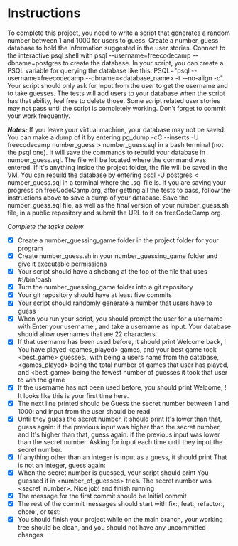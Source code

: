 # Instructions
To complete this project, you need to write a script that generates a random number between 1 and 1000 for users to guess. Create a number_guess database to hold the information suggested in the user stories. Connect to the interactive psql shell with psql --username=freecodecamp --dbname=postgres to create the database. In your script, you can create a PSQL variable for querying the database like this: PSQL="psql --username=freecodecamp --dbname=<database_name> -t --no-align -c". Your script should only ask for input from the user to get the username and to take guesses. The tests will add users to your database when the script has that ability, feel free to delete those. Some script related user stories may not pass until the script is completely working. Don't forget to commit your work frequently.

_**Notes:**_
If you leave your virtual machine, your database may not be saved. You can make a dump of it by entering pg_dump -cC --inserts -U freecodecamp number_guess > number_guess.sql in a bash terminal (not the psql one). It will save the commands to rebuild your database in number_guess.sql. The file will be located where the command was entered. If it's anything inside the project folder, the file will be saved in the VM. You can rebuild the database by entering psql -U postgres < number_guess.sql in a terminal where the .sql file is.
If you are saving your progress on freeCodeCamp.org, after getting all the tests to pass, follow the instructions above to save a dump of your database. Save the number_guess.sql file, as well as the final version of your number_guess.sh file, in a public repository and submit the URL to it on freeCodeCamp.org.

_Complete the tasks below_
- [x] Create a number_guessing_game folder in the project folder for your program
- [x] Create number_guess.sh in your number_guessing_game folder and give it executable permissions
- [x] Your script should have a shebang at the top of the file that uses #!/bin/bash
- [x] Turn the number_guessing_game folder into a git repository
- [x] Your git repository should have at least five commits
- [x] Your script should randomly generate a number that users have to guess
- [x] When you run your script, you should prompt the user for a username with Enter your username:, and take a username as input. Your database should allow usernames that are 22 characters
- [x] If that username has been used before, it should print Welcome back, <username>! You have played <games_played> games, and your best game took <best_game> guesses., with <username> being a users name from the database, <games_played> being the total number of games that user has played, and <best_game> being the fewest number of guesses it took that user to win the game
- [x] If the username has not been used before, you should print Welcome, <username>! It looks like this is your first time here.
- [x] The next line printed should be Guess the secret number between 1 and 1000: and input from the user should be read
- [x] Until they guess the secret number, it should print It's lower than that, guess again: if the previous input was higher than the secret number, and It's higher than that, guess again: if the previous input was lower than the secret number. Asking for input each time until they input the secret number.
- [x] If anything other than an integer is input as a guess, it should print That is not an integer, guess again:
- [x] When the secret number is guessed, your script should print You guessed it in <number_of_guesses> tries. The secret number was <secret_number>. Nice job! and finish running
- [x] The message for the first commit should be Initial commit
- [x] The rest of the commit messages should start with fix:, feat:, refactor:, chore:, or test:
- [x] You should finish your project while on the main branch, your working tree should be clean, and you should not have any uncommitted changes
